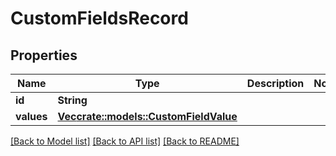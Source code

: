 # CustomFieldsRecord

## Properties

Name | Type | Description | Notes
------------ | ------------- | ------------- | -------------
**id** | **String** |  | 
**values** | [**Vec<crate::models::CustomFieldValue>**](CustomFieldValue.md) |  | 

[[Back to Model list]](../README.md#documentation-for-models) [[Back to API list]](../README.md#documentation-for-api-endpoints) [[Back to README]](../README.md)


